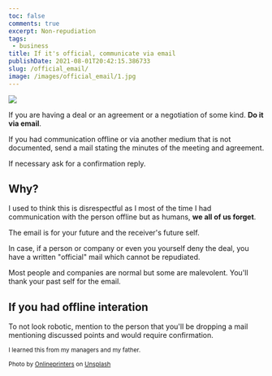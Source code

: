```yaml
---
toc: false
comments: true
excerpt: Non-repudiation
tags:
 - business
title: If it's official, communicate via email
publishDate: 2021-08-01T20:42:15.386733
slug: /official_email/
image: /images/official_email/1.jpg
---
```


![](/images/official_email/1.jpg)

If you are having a deal or an agreement or a negotiation of some kind. **Do it via email**.

If you had communication offline or via another medium that is not documented, send a mail stating the minutes of the meeting and agreement.

If necessary ask for a confirmation reply.

## Why?

I used to think this is disrespectful as I most of the time I had communication with the person offline but as humans, **we all of us forget**.

The email is for your future and the receiver's future self.

In case, if a person or company or even you yourself deny the deal, you have a written "official" mail which cannot be repudiated.

Most people and companies are normal but some are malevolent. You'll thank your past self for the email.

## If you had offline interation

To not look robotic, mention to the person that you'll be dropping a mail mentioning discussed points and would require confirmation.

<sup>I learned this from my managers and my father.</sup>

<sub>Photo by <a href="https://unsplash.com/@onlineprinters?utm_source=unsplash&amp;utm_medium=referral&amp;utm_content=creditCopyText">Onlineprinters</a> on <a href="https://unsplash.com/s/photos/email?utm_source=unsplash&amp;utm_medium=referral&amp;utm_content=creditCopyText">Unsplash</a></sub>